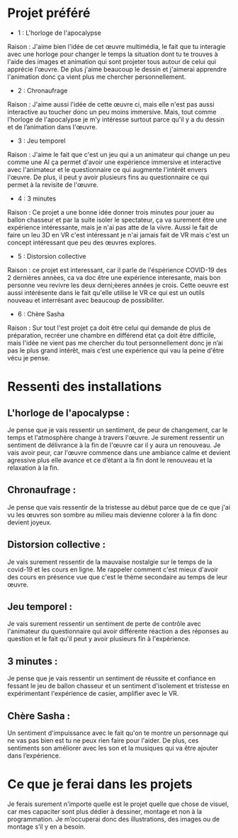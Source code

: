 # Projet préféré


- 1 : L'horloge de l'apocalypse

Raison : J'aime bien l'idée de cet œuvre multimédia, le fait que tu interagie avec une horloge pour changer le temps la situation dont tu te trouves à l'aide des images et animation qui sont projeter tous autour de celui qui apprécie l'œuvre.
De plus j'aime beaucoup le dessin et j'aimerai apprendre l'animation donc ça vient plus me chercher personnellement.


- 2 : Chronaufrage

Raison : J'aime aussi l'idée de cette œuvre ci, mais elle n'est pas aussi interactive au toucher donc un peu moins immersive. Mais, tout comme l'horloge de l'apocalypse je m’y intéresse surtout parce qu'il y a du dessin et de l’animation dans l'œuvre.


- 3 : Jeu temporel

Raison : J'aime le fait que c'est un jeu qui a un animateur qui change un peu comme une AI ça permet d'avoir une expérience immersive et interactive avec l'animateur et le questionnaire ce qui augmente l'intérêt envers l'œuvre. De plus, il peut y avoir plusieurs fins au questionnaire ce qui permet à la revisite de l'œuvre.

- 4 : 3 minutes

Raison : Ce projet a une bonne idée donner trois minutes pour jouer au ballon chasseur et par la suite isoler le spectateur, ça va surement être une expérience intéressante, mais je n'ai pas atte de la vivre. Aussi le fait de faire un leu 3D en VR c'est intéressant je n'ai jamais fait de VR mais c'est un concept intéressant que peu des œuvres explores.


- 5 : Distorsion collective

Raison : ce projet est interessant, car il parle de l'éspérience COVID-19 des 2 dernières annèes, ca va doc être une expérience interesante, mais bon personne veu revivre les deux derni;èeres années je crois. Cette oeuvre est aussi intérésente dans le fait qu'elle utilise le VR ce qui est un outils nouveau et interrésant avec beaucoup de possibiliter.


- 6 : Chère Sasha

Raison : Sur tout l'est projet ça doit être celui qui demande de plus de préparation, recréer une chambre en différend état ça doit être difficile, mais l'idée ne vient pas me chercher du tout personnellement donc je n’ai pas le plus grand intérêt, mais c’est une expérience qui vau la peine d'être vécu je pense.


# Ressenti des installations

## L'horloge de l'apocalypse :

Je pense que je vais ressentir un sentiment, de peur de changement, car le temps et l'atmosphère change à travers l'œuvre. Je surement ressentir un sentiment de délivrance à la fin de l'œuvre car il y aura un renouveau. Je vais avoir peur, car l'œuvre commence dans une ambiance calme et devient agressive plus elle avance et ce d’étant a la fin dont le renouveau et la relaxation à la fin.

## Chronaufrage :

Je pense que vais ressentir de la tristesse au début parce que de ce que j'ai vu les œuvres son sombre au milieu mais devienne colorer à la fin donc devient joyeux.

## Distorsion collective :

Je vais surement ressentir de la mauvaise nostalgie sur le temps de la covid-19 et les cours en ligne. Me rappeler comment c'est mieux d'avoir des cours en présence vue que c'est le thème secondaire au temps de leur œuvre.

## Jeu temporel :

Je vais surement ressentir un sentiment de perte de contrôle avec l'animateur du questionnaire qui avoir différente réaction a des réponses au question et le fait qu'il peut y avoir plusieurs fin à l'expérience.

## 3 minutes :

Je pense que je vais ressentir un sentiment de réussite et confiance en fessant le jeu de ballon chasseur et un sentiment d'isolement et tristesse en expérimentant l'expérience de casier, amplifier avec le VR.

## Chère Sasha :

Un sentiment d'impuissance avec le fait qu'on te montre un personnage qui ne vas pas bien est tu ne peux rien faire pour l'aider. De plus, ces sentiments son améliorer avec les son et la musiques qui va être ajouter dans l’expérience.


# Ce que je ferai dans les projets

Je ferais surement n'importe quelle est le projet quelle que chose de visuel, car mes capaciter sont plus dédier à dessiner, montage et non à la programmation. Je m’occuperai donc des illustrations, des images ou de montage s’il y en a besoin.

